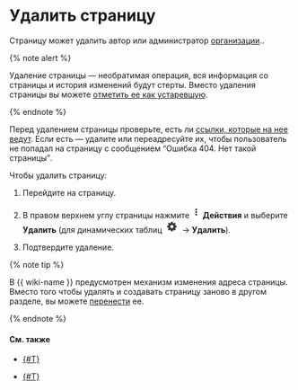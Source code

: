 # Удалить страницу

Страницу может удалить автор или администратор [организации](overview.md#access)..

{% note alert %}

Удаление страницы — необратимая операция, вся информация со страницы и история изменений будут стерты. Вместо удаления страницы вы можете [отметить ее как устаревшую](exp-page.md).

{% endnote %}

Перед удалением страницы проверьте, есть ли [ссылки, которые на нее ведут](all-links.md). Если есть — удалите или переадресуйте их, чтобы пользователь не попадал на страницу с сообщением <q>Ошибка 404. Нет такой страницы</q>.

Чтобы удалить страницу:

1. Перейдите на страницу.

1. В правом верхнем углу страницы нажмите ![](../_assets/wiki/ico-actions.png) **Действия** и выберите **Удалить** (для динамических таблиц ![](../_assets/wiki/table-settings-footer.png) → **Удалить**).

1. Подтвердите удаление.


{% note tip %}

В {{ wiki-name }} предусмотрен механизм изменения адреса страницы. Вместо того чтобы удалять и создавать страницу заново в другом разделе, вы можете [перенести](page-managment/move-page.md) ее.

{% endnote %}

#### См. также

- [{#T}](page-managment/move-page.md)

- [{#T}](page-managment/edit-owner.md)